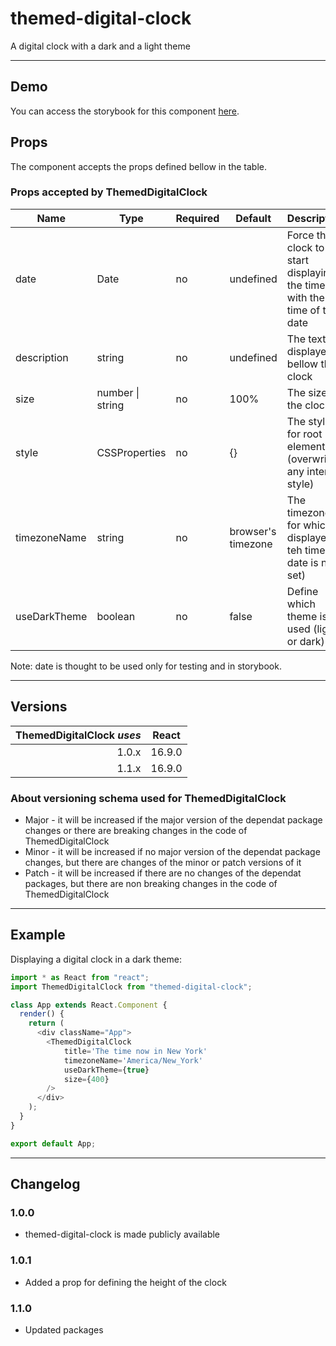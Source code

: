 # themed-digital-clock

A digital clock with a dark and a light theme

---

## Demo

You can access the storybook for this component [here](https://iulian-radu-at.github.io/themed-digital-clock/).

## Props

The component accepts the props defined bellow in the table.

### Props accepted by ThemedDigitalClock

| Name         | Type          | Required | Default            | Description                                                             |
|--------------|---------------|----------|--------------------|-------------------------------------------------------------------------|
| date         | Date          | no       | undefined          | Force the clock to start displaying the time with the time of this date |
| description  | string        | no       | undefined          | The text displayed bellow the clock                                     |
| size         | number \| string   | no                 | 100%|The size of the clock                                              |
| style        | CSSProperties | no       | {}                 | The style for root element (overwrite any internal style)               |
| timezoneName | string        | no       | browser's timezone | The timezone for which is displayed teh time (if date is not set)       |
| useDarkTheme | boolean       | no       | false              | Define which theme is used (light or dark)                              |

Note: date is thought to be used only for testing and in storybook.

---

## Versions

| ThemedDigitalClock _uses_ | React  |
|--------------------------:|:------:|
|                     1.0.x | 16.9.0 |
|                     1.1.x | 16.9.0 |

### About versioning schema used for ThemedDigitalClock

- Major - it will be increased if the major version of the dependat package changes or there are breaking changes in the code of ThemedDigitalClock
- Minor - it will be increased if no major version of the dependat package changes, but there are changes of the minor or patch versions of it
- Patch - it will be increased if there are no changes of the dependat packages, but there are non breaking changes in the code of ThemedDigitalClock

---

## Example

Displaying a digital clock in a dark theme:

```js
import * as React from "react";
import ThemedDigitalClock from "themed-digital-clock";

class App extends React.Component {
  render() {
    return (
      <div className="App">
        <ThemedDigitalClock
            title='The time now in New York'
            timezoneName='America/New_York'
            useDarkTheme={true}
            size={400}
        />
      </div>
    );
  }
}

export default App;
```

---

## Changelog

### 1.0.0

- themed-digital-clock is made publicly available

### 1.0.1

- Added a prop for defining the height of the clock


### 1.1.0

- Updated packages

